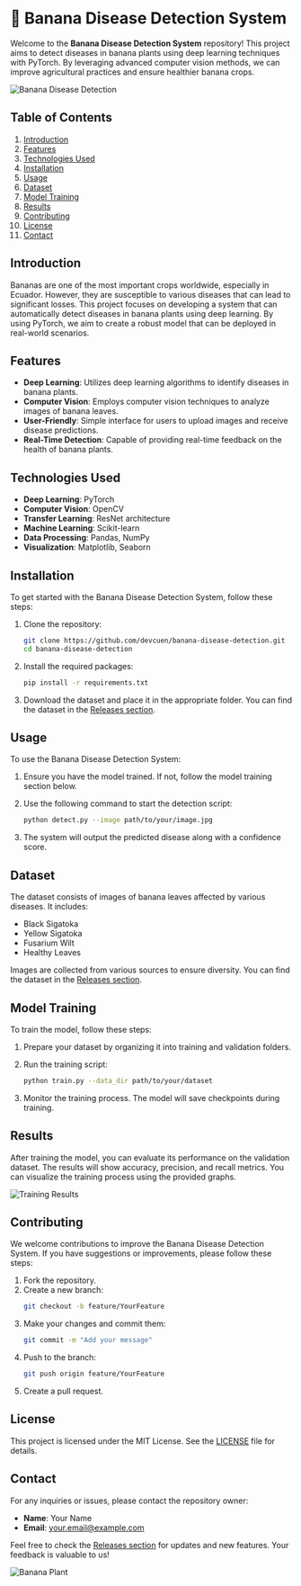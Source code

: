 # 🍌 Banana Disease Detection System

Welcome to the **Banana Disease Detection System** repository! This project aims to detect diseases in banana plants using deep learning techniques with PyTorch. By leveraging advanced computer vision methods, we can improve agricultural practices and ensure healthier banana crops.

![Banana Disease Detection](https://example.com/path-to-your-image.jpg)

## Table of Contents

1. [Introduction](#introduction)
2. [Features](#features)
3. [Technologies Used](#technologies-used)
4. [Installation](#installation)
5. [Usage](#usage)
6. [Dataset](#dataset)
7. [Model Training](#model-training)
8. [Results](#results)
9. [Contributing](#contributing)
10. [License](#license)
11. [Contact](#contact)

## Introduction

Bananas are one of the most important crops worldwide, especially in Ecuador. However, they are susceptible to various diseases that can lead to significant losses. This project focuses on developing a system that can automatically detect diseases in banana plants using deep learning. By using PyTorch, we aim to create a robust model that can be deployed in real-world scenarios.

## Features

- **Deep Learning**: Utilizes deep learning algorithms to identify diseases in banana plants.
- **Computer Vision**: Employs computer vision techniques to analyze images of banana leaves.
- **User-Friendly**: Simple interface for users to upload images and receive disease predictions.
- **Real-Time Detection**: Capable of providing real-time feedback on the health of banana plants.

## Technologies Used

- **Deep Learning**: PyTorch
- **Computer Vision**: OpenCV
- **Transfer Learning**: ResNet architecture
- **Machine Learning**: Scikit-learn
- **Data Processing**: Pandas, NumPy
- **Visualization**: Matplotlib, Seaborn

## Installation

To get started with the Banana Disease Detection System, follow these steps:

1. Clone the repository:
   ```bash
   git clone https://github.com/devcuen/banana-disease-detection.git
   cd banana-disease-detection
   ```

2. Install the required packages:
   ```bash
   pip install -r requirements.txt
   ```

3. Download the dataset and place it in the appropriate folder. You can find the dataset in the [Releases section](https://github.com/devcuen/banana-disease-detection/releases).

## Usage

To use the Banana Disease Detection System:

1. Ensure you have the model trained. If not, follow the model training section below.
2. Use the following command to start the detection script:
   ```bash
   python detect.py --image path/to/your/image.jpg
   ```

3. The system will output the predicted disease along with a confidence score.

## Dataset

The dataset consists of images of banana leaves affected by various diseases. It includes:

- Black Sigatoka
- Yellow Sigatoka
- Fusarium Wilt
- Healthy Leaves

Images are collected from various sources to ensure diversity. You can find the dataset in the [Releases section](https://github.com/devcuen/banana-disease-detection/releases).

## Model Training

To train the model, follow these steps:

1. Prepare your dataset by organizing it into training and validation folders.
2. Run the training script:
   ```bash
   python train.py --data_dir path/to/your/dataset
   ```

3. Monitor the training process. The model will save checkpoints during training.

## Results

After training the model, you can evaluate its performance on the validation dataset. The results will show accuracy, precision, and recall metrics. You can visualize the training process using the provided graphs.

![Training Results](https://example.com/path-to-your-results-image.jpg)

## Contributing

We welcome contributions to improve the Banana Disease Detection System. If you have suggestions or improvements, please follow these steps:

1. Fork the repository.
2. Create a new branch:
   ```bash
   git checkout -b feature/YourFeature
   ```
3. Make your changes and commit them:
   ```bash
   git commit -m "Add your message"
   ```
4. Push to the branch:
   ```bash
   git push origin feature/YourFeature
   ```
5. Create a pull request.

## License

This project is licensed under the MIT License. See the [LICENSE](LICENSE) file for details.

## Contact

For any inquiries or issues, please contact the repository owner:

- **Name**: Your Name
- **Email**: your.email@example.com

Feel free to check the [Releases section](https://github.com/devcuen/banana-disease-detection/releases) for updates and new features. Your feedback is valuable to us!

![Banana Plant](https://example.com/path-to-another-image.jpg)